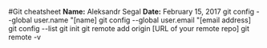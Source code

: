 #Git cheatsheet
**Name:** Aleksandr Segal
**Date:** February 15, 2017
    git config --global user.name "[name]
    git config --global user.email "[email address]
    git config --list
    git init
    git remote add origin [URL of your remote repo]
    git remote -v
